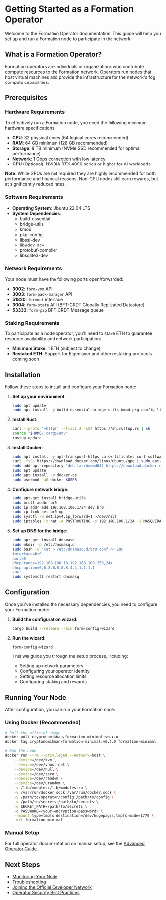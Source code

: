 # Getting Started as a Formation Operator

Welcome to the Formation Operator documentation. This guide will help you set up and run a Formation node to participate in the network.

## What is a Formation Operator?

Formation operators are individuals or organizations who contribute compute resources to the Formation network. Operators run nodes that host virtual machines and provide the infrastructure for the network's fog compute capabilities.

## Prerequisites

### Hardware Requirements

To effectively run a Formation node, you need the following minimum hardware specifications:

- **CPU**: 32 physical cores (64 logical cores recommended)
- **RAM**: 64 GB minimum (128 GB recommended)
- **Storage**: 8 TB minimum (NVMe SSD recommended for optimal performance)
- **Network**: 1 Gbps connection with low latency
- **GPU** (Optional): NVIDIA RTX 4090 series or higher for AI workloads

**Note**: While GPUs are not required they are highly recommended for both performance and financial reasons. Non-GPU nodes still earn rewards, but at significantly reduced rates.

### Software Requirements

- **Operating System**: Ubuntu 22.04 LTS
- **System Dependencies**:
  - build-essential
  - bridge-utils 
  - kmod
  - pkg-config
  - libssl-dev
  - libudev-dev
  - protobuf-compiler
  - libsqlite3-dev

### Network Requirements

Your node must have the following ports open/forwarded:

- **3002**: `form-vmm` API
- **3003**: `form-pack-manager` API
- **51820**: `formnet` interface
- **3004**: `form-state` API (BFT-CRDT Globally Replicated Datastore)
- **53333**: `form-p2p` BFT-CRDT Message queue

### Staking Requirements

To participate as a node operator, you'll need to stake ETH to guarantee resource availability and network participation:

- **Minimum Stake**: 1 ETH (subject to change)
- **Restaked ETH**: Support for Eigenlayer and other restaking protocols coming soon

## Installation

Follow these steps to install and configure your Formation node:

1. **Set up your environment**:
   ```bash
   sudo apt update
   sudo apt install -y build-essential bridge-utils kmod pkg-config libssl-dev libudev-dev protobuf-compiler libsqlite3-dev
   ```

2. **Install Rust**:
   ```bash
   curl --proto '=https' --tlsv1.2 -sSf https://sh.rustup.rs | sh
   source "$HOME/.cargo/env"
   rustup update
   ```

3. **Install Docker**:
   ```bash
   sudo apt install -y apt-transport-https ca-certificates curl software-properties-common
   curl -fsSL https://download.docker.com/linux/ubuntu/gpg | sudo apt-key add -
   sudo add-apt-repository "deb [arch=amd64] https://download.docker.com/linux/ubuntu $(lsb_release -cs) stable"
   sudo apt update
   sudo apt install -y docker-ce
   sudo usermod -aG docker $USER
   ```
   
4. **Configure network bridge**:
   ```bash
   sudo apt-get install bridge-utils
   sudo brctl addbr br0
   sudo ip addr add 192.168.100.1/24 dev br0
   sudo ip link set br0 up
   sudo sysctl -w net.ipv4.ip_forward=1 >/dev/null
   sudo iptables -t nat -A POSTROUTING -s 192.168.100.1/24 -j MASQUERADE
   ```

5. **Set up DNS for the bridge**:
   ```bash
   sudo apt-get install dnsmasq
   sudo mkdir -p /etc/dnsmasq.d
   sudo bash -c 'cat > /etc/dnsmasq.d/br0.conf << EOF
   interface=br0
   port=0
   dhcp-range=192.168.100.10,192.168.100.250,24h
   dhcp-option=6,8.8.8.8,8.8.4.4,1.1.1.1
   EOF'
   sudo systemctl restart dnsmasq
   ```

## Configuration

Once you've installed the necessary dependencies, you need to configure your Formation node:

1. **Build the configuration wizard**:
   ```bash
   cargo build --release --bin form-config-wizard
   ```

2. **Run the wizard**:
   ```bash
   form-config-wizard
   ```
   
   This will guide you through the setup process, including:
   - Setting up network parameters
   - Configuring your operator identity
   - Setting resource allocation limits
   - Configuring staking and rewards

## Running Your Node

After configuration, you can run your Formation node:

### Using Docker (Recommended)

```bash
# Pull the official image
docker pull cryptonomikhan/formation-minimal:v0.1.0
docker tag cryptonomikhan/formation-minimal:v0.1.0 formation-minimal

# Run the node
docker run --rm --privileged --network=host \
    --device=/dev/kvm \
    --device=/dev/vhost-net \
    --device=/dev/null \
    --device=/dev/zero \
    --device=/dev/random \
    --device=/dev/urandom \
    -v /lib/modules:/lib/modules:ro \
    -v /var/run/docker.sock:/var/run/docker.sock \
    -v /path/to/operator/config:/path/to/config \
    -v /path/to/secrets:/path/to/secrets \
    -e SECRET_PATH=/path/to/secrets \
    -e PASSWORD=<your-encryption-password> \
    --mount type=tmpfs,destination=/dev/hugepages,tmpfs-mode=1770 \
    -dit formation-minimal
```

### Manual Setup

For full operator documentation on manual setup, see the [Advanced Operator Guide](../guides/advanced-setup.md).

## Next Steps

- [Monitoring Your Node](../guides/monitoring.md)
- [Troubleshooting](../guides/troubleshooting.md)
- [Joining the Official Developer Network](../guides/joining-devnet.md)
- [Operator Security Best Practices](../guides/security.md) 